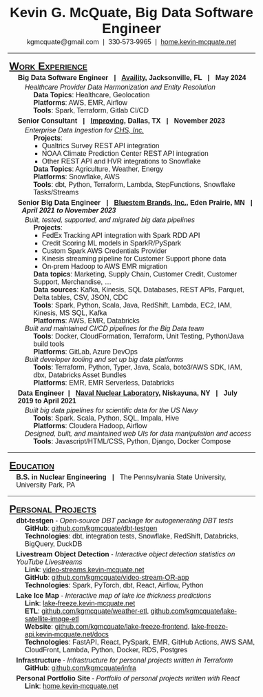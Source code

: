 <meta charset="UTF-8" />

<style type="text/css">

/* @media print 
{
.class 
{
     background-color: #1a4567 !important;
     -webkit-print-color-adjust: exact;
}
} */

    
body {
    font-family: "Arial";
    font-size: 12pt;
    /* color: #0D1B2A; */

}
h1, h2, h3, h4, h5, h6 {
    margin: 4px;
}
h1 {
    text-align: center;
}
h2 {
    font-variant: small-caps;
    text-decoration: underline;
}
h4 {
}
p {
    margin: 0px;
    padding: 0px;
}
.centered {
    text-align: center;
    /* text-align: justify;
    text-justify: inter-word; */
    /* text-align: justify;
    text-justify: inter-word; */
}
ul {
    /* display: block; */
    /* list-style-type: disc; */
    margin: 2px;
    /* margin-block-start: -15px; */
    margin-block-end: 0px;
    margin-inline-start: 20px !important; 
    margin-inline-end: 0px; 
    padding-inline-start: 0px !important; 
    list-style: none;
}
ul > li {
}
ul > li > ul > li > ul > li > ul {
    list-style: square;
    /* list-style: '-  '; */
    /* list-style: disc; */
}
ul > li > ul > li > ul {
    margin-block-end: 0px;
}
ul > li > ul {
    margin-block-end: 6px;
}
</style>

# Kevin G. McQuate, Big Data Software Engineer
<div class="centered">
kgmcquate@gmail.com &nbsp;<bold>|</bold>&nbsp; 330-573-9965 &nbsp;<bold>|</bold>&nbsp; <a href="https://home.kevin-mcquate.net">home.kevin-mcquate.net</a>
</div>

<hr>

## Work Experience

- #### Big Data Software Engineer &nbsp; | &nbsp; [Availity](https://www.linkedin.com/company/availity/), Jacksonville, FL &nbsp; | &nbsp; May 2024
    - _Healthcare Provider Data Harmonization and Entity Resolution_
      - __Data Topics__: Healthcare, Geolocation
      - __Platforms__: AWS, EMR, Airflow
      - __Tools__: Spark, Terraform, Gitlab CI/CD

- #### Senior Consultant &nbsp; | &nbsp; [Improving](https://www.linkedin.com/company/improving-enterprises/), Dallas, TX &nbsp; | &nbsp; November 2023
  
    - _Enterprise Data Ingestion for [CHS, Inc.](https://www.linkedin.com/company/chs/)_
      - __Projects__:
        - Qualtrics Survey REST API integration
        - NOAA Climate Prediction Center REST API integration
        - Other REST API and HVR integrations to Snowflake
      - __Data Topics__: Agriculture, Weather, Energy
      - __Platforms__: Snowflake, AWS 
      - __Tools__: dbt, Python, Terraform, Lambda, StepFunctions, Snowflake Tasks/Streams

- #### Senior Big Data Engineer &nbsp; | &nbsp; [Bluestem Brands, Inc.](https://www.linkedin.com/company/bluestem-brands/), Eden Prairie, MN &nbsp; | &nbsp; _April 2021 to November 2023_

    - _Built, tested, supported, and migrated big data pipelines_
      - __Projects__:
          - FedEx Tracking API integration with Spark RDD API
          - Credit Scoring ML models in SparkR/PySpark
          - Custom Spark AWS Credentials Provider
          - Kinesis streaming pipeline for Customer Support phone data
          - On-prem Hadoop to AWS EMR migration
      - __Data topics__: Marketing, Supply Chain, Customer Credit, Customer Support, Merchandise, …
      - __Data sources__: Kafka, Kinesis, SQL Databases, REST APIs, Parquet, Delta tables, CSV, JSON, CDC
      - __Tools__: Spark, Python, Scala, Java, RedShift, Lambda, EC2, IAM, Kinesis, MS SQL, Kafka
      - __Platforms__: AWS, EMR, Databricks
  - _Built and maintained CI/CD pipelines for the Big Data team_
    - __Tools__: Docker, CloudFormation, Terraform, Unit Testing, Python/Java build tools
    - __Platforms__: GitLab, Azure DevOps
  - _Built developer tooling and set up big data platforms_
    - __Tools__: Terraform, Python, Typer, Java, Scala, boto3/AWS SDK, IAM, dbx, Databricks Asset Bundles
    - __Platforms__: EMR, EMR Serverless, Databricks

- #### Data Engineer&nbsp; | &nbsp; [Naval Nuclear Laboratory](https://www.linkedin.com/company/naval-nuclear-laboratory/), Niskayuna, NY &nbsp; | &nbsp; July 2019 to April 2021

  - _Built big data pipelines for scientific data for the US Navy_
      - __Tools__: Spark, Scala, Python, SQL, Impala, Hive
      - __Platforms__: Cloudera Hadoop, Airflow
  - _Designed, built, and maintained web UIs for data manipulation and access_
      - __Tools__: Javascript/HTML/CSS, Python, Django, Docker Compose



<!-- - __Electromechanical Engineer/Technician__ &nbsp; __|__ &nbsp; Elkins Earthworks, Medina, OH &nbsp; __|__ &nbsp; August 2018 to June 2019

  - _Bluetooth thermometer design: mechanical design, circuit board layout, testing, repair and assembly_
<br> -->

<hr>

## Education
- __B.S. in Nuclear Engineering__ &nbsp; __|__ &nbsp; The Pennsylvania State University, University Park, PA

<hr>

## Personal Projects
- __dbt-testgen__ - _Open-source DBT package for autogenerating DBT tests_
  <!-- - __Link__: [hub.getdbt.com/kgmcquate/testgen](https://hub.getdbt.com/kgmcquate/testgen) -->
  - __GitHub__: [github.com/kgmcquate/dbt-testgen](https://github.com/kgmcquate/dbt-testgen)
  - __Technologies__: dbt, integration tests, Snowflake, RedShift, Databricks, BigQuery, DuckDB

- __Livestream Object Detection__ - _Interactive object detection statistics on YouTube Livestreams_
  - __Link__: [video-streams.kevin-mcquate.net](https://video-streams.kevin-mcquate.net/)
  - __GitHub__: [github.com/kgmcquate/video-stream-OR-app](https://github.com/kgmcquate/video-stream-OR-app)
  - __Technologies__: Spark, PyTorch, dbt, React, Airflow, Python 

- __Lake Ice Map__ - _Interactive map of lake ice thickness predictions_
  - __Link__: [lake-freeze.kevin-mcquate.net](https://lake-freeze.kevin-mcquate.net)
  - __ETL__: [github.com/kgmcquate/weather-etl](https://github.com/kgmcquate/weather-etl), [github.com/kgmcquate/lake-satellite-image-etl](https://github.com/kgmcquate/lake-satellite-image-etl)
  - __Website__: [github.com/kgmcquate/lake-freeze-frontend](https://github.com/kgmcquate/lake-freeze-frontend ), [lake-freeze-api.kevin-mcquate.net/docs](https://lake-freeze-api.kevin-mcquate.net/docs)
  - __Technologies__: FastAPI, React, PySpark, EMR, GitHub Actions, AWS SAM, CloudFront, Lambda, Python, Docker, RDS, Postgres
- __Infrastructure__ - _Infrastructure for personal projects written in Terraform_
  - __GitHub__: [github.com/kgmcquate/infra](https://github.com/kgmcquate/infra)

- __Personal Portfolio Site__ - _Portfolio of personal projects written with React_
  -  __Link__: [home.kevin-mcquate.net](https://home.kevin-mcquate.net)
  <!-- -  __GitHub__: [github.com/kgmcquate/personal-portfolio](https://github.com/kgmcquate/personal-portfolio)
  - __Technologies__: React, Markdown, Pandoc, GitHub Actions, CloudFront -->

<!-- - __Data Science Projects__ - _Short data science projects for EdX Data Science course_
    - __Links__: [home.kevin-mcquate.net/solar-panel-data.html](https://home.kevin-mcquate.net/solar-panel-data.html), [home.kevin-mcquate.net/nuclear-plants.html](https://home.kevin-mcquate.net/nuclear-plants.html) -->
